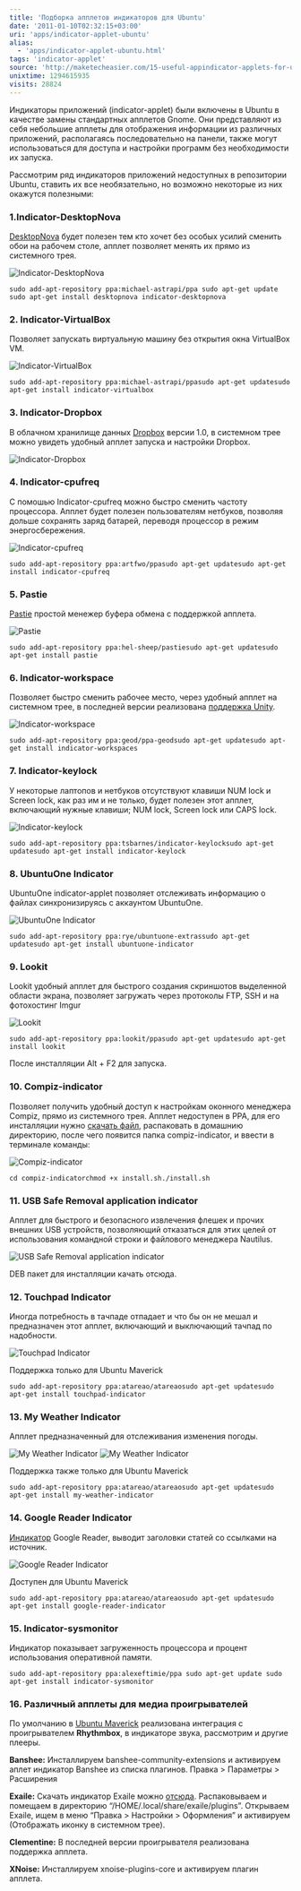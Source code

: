 ```yaml
---
title: 'Подборка апплетов индикаторов для Ubuntu'
date: '2011-01-10T02:32:15+03:00'
uri: 'apps/indicator-applet-ubuntu'
alias: 
  - 'apps/indicator-applet-ubuntu.html'
tags: 'indicator-applet'
source: 'http://maketecheasier.com/15-useful-appindicator-applets-for-ubuntu/2011/01/07'
unixtime: 1294615935
visits: 28824
---
```

Индикаторы приложений (indicator-applet) были включены в Ubuntu в качестве замены стандартных апплетов Gnome. Они представляют из себя небольшие апплеты для отображения информации из различных приложений, располагаясь последовательно на панели, также могут использоваться для доступа и настройки программ без необходимости их запуска.

Рассмотрим ряд индикаторов приложений недоступных в репозитории Ubuntu, ставить их все необязательно, но возможно некоторые из них окажутся полезными:

### 1.Indicator-DesktopNova

[DesktopNova](http://sites.google.com/site/haliner/desktopnova) будет полезен тем кто хочет без особых усилий сменить обои на рабочем столе, апплет позволяет менять их прямо из системного трея.

![Indicator-DesktopNova](img/2011/01/10/02-00/oboi.jpg)  
  

```
sudo add-apt-repository ppa:michael-astrapi/ppa sudo apt-get update sudo apt-get install desktopnova indicator-desktopnova
```

### 2\. Indicator-VirtualBox

Позволяет запускать виртуальную машину без открытия окна VirtualBox VM.

![Indicator-VirtualBox](img/2011/01/10/02-00/vm.jpg)  
  

```
sudo add-apt-repository ppa:michael-astrapi/ppasudo apt-get updatesudo apt-get install indicator-virtualbox
```

### 3\. Indicator-Dropbox

В облачном хранилище данных [Dropbox](http://maketecheasier.com/upgrade-dropbox-to-version-1-0-in-ubuntu/2010/12/19) версии 1.0, в системном трее можно увидеть удобный апплет запуска и настройки Dropbox.

![Indicator-Dropbox](img/2011/01/10/02-00/drop.jpg)  
  

### 4\. Indicator-cpufreq

С помошью Indicator-cpufreq можно быстро сменить частоту процессора. Апплет будет полезен пользователям нетбуков, позволяя дольше сохранять заряд батарей, переводя процессор в режим энергосбережения.

![Indicator-cpufreq](img/2011/01/10/02-00/cpu.jpg)

```
sudo add-apt-repository ppa:artfwo/ppasudo apt-get updatesudo apt-get install indicator-cpufreq
```

### 5\. Pastie

[Pastie](https://github.com/fmoralesc/pastie/) простой менежер буфера обмена с поддержкой апплета.

![Pastie](img/2011/01/10/02-00/past.jpg)  
  

```
sudo add-apt-repository ppa:hel-sheep/pastiesudo apt-get updatesudo apt-get install pastie
```

### 6\. Indicator-workspace

Позволяет быстро сменить рабочее место, через удобный апплет на системном трее, в последней версии реализована [поддержка Unity](apps/adjust-number-workspaces-in-unity-with-indicator-workspaces).

![Indicator-workspace](img/2011/01/10/02-00/work.jpg)  
  

```
sudo add-apt-repository ppa:geod/ppa-geodsudo apt-get updatesudo apt-get install indicator-workspaces
```

### 7\. Indicator-keylock

У некоторые лаптопов и нетбуков отсутствуют клавиши NUM lock и Screen lock, как раз им и не только, будет полезен этот апплет, включающий нужные клавиши; NUM lock, Screen lock или CAPS lock.

![Indicator-keylock](img/2011/01/10/02-00/key.jpg)  
  

```
sudo add-apt-repository ppa:tsbarnes/indicator-keylocksudo apt-get updatesudo apt-get install indicator-keylock
```

### 8\. UbuntuOne Indicator

UbuntuOne indicator-applet позволяет отслеживать информацию о файлах синхронизируясь с аккаунтом UbuntuOne.

![UbuntuOne Indicator](img/2011/01/10/02-00/one.jpg)  
  

```
sudo add-apt-repository ppa:rye/ubuntuone-extrassudo apt-get updatesudo apt-get install ubuntuone-indicator
```

### 9\. Lookit

Lookit удобный апплет для быстрого создания скриншотов выделенной области экрана, позволяет загружать через протоколы FTP, SSH и на фотохостинг Imgur

![Lookit](img/2011/01/10/02-00/look.jpg)  
  

```
sudo add-apt-repository ppa:lookit/ppasudo apt-get updatesudo apt-get install lookit
```

После инсталляции Alt + F2 для запуска.

### 10\. Compiz-indicator

Позволяет получить удобный доступ к настройкам оконного менеджера Compiz, прямо из системного трея. Апплет недоступен в PPA, для его инсталляции нужно [скачать файл](http://gnome-look.org/content/show.php?content=132352), распаковать в домашнию директорию, после чего появится папка compiz-indicator, и ввести в терминале команды:

![Compiz-indicator](img/2011/01/10/02-00/compiz.jpg)  
  

```
cd compiz-indicatorchmod +x install.sh./install.sh
```

### 11\. USB Safe Removal application indicator

Апплет для быстрого и безопасного извлечения флешек и прочих внешних USB устройств, позволяющий отказаться для этих целей от использования командной строки и файлового менеджера Nautilus.

![USB Safe Removal application indicator](img/2011/01/10/02-00/indusb-2.jpg)  
  

DEB пакет для инсталляции качать отсюда.

### 12\. Touchpad Indicator

Иногда потребность в тачпаде отпадает и что бы он не мешал и предназначен этот апплет, включающий и выключающий тачпад по надобности.

![Touchpad Indicator](img/2011/01/10/02-00/tach.jpg)  
  

Поддержка только для Ubuntu Maverick

```
sudo add-apt-repository ppa:atareao/atareaosudo apt-get updatesudo apt-get install touchpad-indicator
```

### 13\. My Weather Indicator

Апплет предназначенный для отслеживания изменения погоды.

![My Weather Indicator](img/2011/01/10/02-00/pogoda-a.jpg) ![My Weather Indicator](img/2011/01/10/02-00/my-weather-indicator-003.jpg)  
  

Поддержка также только для Ubuntu Maverick

```
sudo add-apt-repository ppa:atareao/atareaosudo apt-get updatesudo apt-get install my-weather-indicator
```

### 14\. Google Reader Indicator

[Индикатор](http://twitter.com/atareao) Google Reader, выводит заголовки статей со ссылками на источник.

![Google Reader Indicator](img/2011/01/10/02-00/read.jpg)  
  

Доступен для Ubuntu Maverick

```
sudo add-apt-repository ppa:atareao/atareaosudo apt-get updatesudo apt-get install google-reader-indicator
```

### 15\. Indicator-sysmonitor

Индикатор показывает загруженность процессора и процент использования оперативной памяти.

```
sudo add-apt-repository ppa:alexeftimie/ppa sudo apt-get update sudo apt-get install indicator-sysmonitor
```

### 16\. Различный апплеты для медиа проигрывателей

По умолчанию в [Ubuntu Maverick](news/stal-dostupen-ubuntu-10-10) реализована интеграция с проигрывателем **Rhythmbox**, в индикаторе звука, рассмотрим и другие плееры.

**Banshee:** Инсталлируем banshee-community-extensions и активируем аплет индикатор Banshee из списка плагинов. Правка > Параметры > Расширения

**Exaile:** Скачать индикатор Exaile можно [отсюда](http://github.com/sunng87/Exaile-Soundmenu-Indicator). Распаковываем и помещаем в директорию “/HOME/.local/share/exaile/plugins”. Открываем Exaile, ищем в меню “Правка > Настройки > Оформления” и активируем (Отображать иконку в системном трее).

**Clementine:** В последней версии проигрывателя реализована поддержка апплета.

**XNoise:** Инсталлируем xnoise-plugins-core и активируем плагин апплета.
